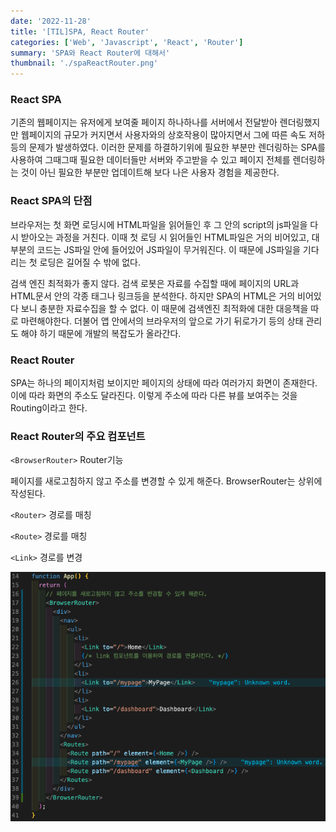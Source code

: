 ```yaml
---
date: '2022-11-28'
title: '[TIL]SPA, React Router'
categories: ['Web', 'Javascript', 'React', 'Router']
summary: 'SPA와 React Router에 대해서'
thumbnail: './spaReactRouter.png'
---
```


### React SPA

기존의 웹페이지는 유저에게 보여줄 페이지 하나하나를 서버에서 전달받아 렌더링했지만 웹페이지의 규모가 커지면서 사용자와의 상호작용이 많아지면서 그에 따른 속도 저하등의 문제가 발생하였다. 이러한 문제를 하결하기위에 필요한 부분만 렌더링하는 SPA를 사용하여 그때그때 필요한 데이터들만 서버와 주고받을 수 있고 페이지 전체를 렌더링하는 것이 아닌 필요한 부분만 업데이트해 보다 나은 사용자 경험을 제공한다.

### React SPA의 단점

브라우저는 첫 화면 로딩시에 HTML파일을 읽어들인 후 그 안의 script의 js파일을 다시 받아오는 과정을 거친다. 이때 첫 로딩 시 읽어들인 HTML파일은 거의 비어있고, 대부분의 코드는 JS파일 안에 들어있어 JS파일이 무거워진다. 이 때문에 JS파일을 기다리는 첫 로딩은 길어질 수 밖에 없다.

검색 엔진 최적화가 좋지 않다. 검색 로봇은 자료를 수집할 때에 페이지의 URL과 HTML문서 안의 각종 태그나 링크등을 분석한다. 하지만 SPA의 HTML은 거의 비어있다 보니 충분한 자료수집을 할 수 없다. 이 때문에 검색엔진 최적화에 대한 대응책을 따로 마련해야한다. 더불어 앱 안에서의 브라우저의 앞으로 가기 뒤로가기 등의 상태 관리도 해야 하기 때문에 개발의 복잡도가 올라간다.

### React Router

SPA는 하나의 페이지처럼 보이지만 페이지의 상태에 따라 여러가지 화면이 존재한다. 이에 따라 화면의 주소도 달라진다. 이렇게 주소에 따라 다른 뷰를 보여주는 것을 Routing이라고 한다.

### React Router의 주요 컴포넌트

`<BrowserRouter>` Router기능

페이지를 새로고침하지 않고 주소를 변경할 수 있게 해준다. BrowserRouter는 상위에 작성된다.

`<Router>` 경로를 매칭

`<Route>` 경로를 매칭

`<Link>` 경로를 변경

![스크린샷 2022-11-28 오후 1.47.23.png](ReactRouter.png)
